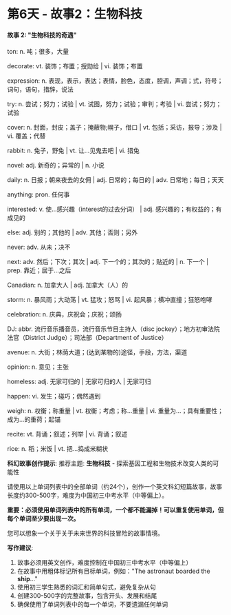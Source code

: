 # 第6天 - 故事2：生物科技

#### 故事 2: "生物科技的奇遇"

ton: n. 吨；很多，大量

decorate: vt. 装饰；布置；授勋给 | vi. 装饰；布置

expression: n. 表现，表示，表达；表情，脸色，态度，腔调，声调；式，符号；词句，语句，措辞，说法

try: n. 尝试；努力；试验 | vt. 试图，努力；试验；审判；考验 | vi. 尝试；努力；试验

cover: n. 封面，封皮；盖子；掩蔽物;幌子，借口 | vt. 包括；采访，报导；涉及 | vi. 覆盖；代替

rabbit: n. 兔子，野兔 | vt. 让…见鬼去吧 | vi. 猎兔

novel: adj. 新奇的；异常的 | n. 小说

daily: n. 日报；朝来夜去的女佣 | adj. 日常的；每日的 | adv. 日常地；每日；天天

anything: pron. 任何事

interested: v. 使…感兴趣（interest的过去分词） | adj. 感兴趣的；有权益的；有成见的

else: adj. 别的；其他的 | adv. 其他；否则；另外

never: adv. 从未；决不

next: adv. 然后；下次；其次 | adj. 下一个的；其次的；贴近的 | n. 下一个 | prep. 靠近；居于…之后

Canadian: n. 加拿大人 | adj. 加拿大（人）的

storm: n. 暴风雨；大动荡 | vt. 猛攻；怒骂 | vi. 起风暴；横冲直撞；狂怒咆哮

celebration: n. 庆典，庆祝会；庆祝；颂扬

DJ: abbr. 流行音乐播音员，流行音乐节目主持人（disc jockey）；地方初审法院法官（District Judge）；司法部（Department of Justice）

avenue: n. 大街；林荫大道；(达到某物的)途径，手段，方法，渠道

opinion: n. 意见；主张

homeless: adj. 无家可归的 | 无家可归的人 | 无家可归

happen: vi. 发生；碰巧；偶然遇到

weigh: n. 权衡；称重量 | vt. 权衡；考虑；称…重量 | vi. 重量为…；具有重要性；成为…的重荷；起锚

recite: vt. 背诵；叙述；列举 | vi. 背诵；叙述

rice: n. 稻；米饭 | vt. 把…捣成米糊状

**科幻故事创作提示**:
推荐主题: **生物科技** - 探索基因工程和生物技术改变人类的可能性

请使用以上单词列表中的全部单词（约24个），创作一个英文科幻短篇故事，故事长度约300-500字，难度为中国初三中考水平（中等偏上）。

**重要：必须使用单词列表中的所有单词，一个都不能漏掉！可以重复使用单词，但每个单词至少要出现一次。**

您可以想象一个关于关于未来世界的科技冒险的故事情境。

**写作建议**: 
1. 故事必须用英文创作，难度控制在中国初三中考水平（中等偏上）
2. 在故事中用粗体标记所有目标单词，例如："The astronaut boarded the **ship**..."
3. 使用初三学生熟悉的词汇和简单句式，避免复杂从句
4. 创建300-500字的完整故事，包含开头、发展和结尾
5. 确保使用了单词列表中的每一个单词，不要遗漏任何单词
